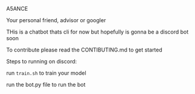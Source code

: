 A5ANCE

Your personal friend, advisor or googler

THis is a chatbot thats cli for now but hopefully is gonna be a discord bot soon

To contribute please read the CONTIBUTING.md to get started






Steps to running on discord:

  run ``train.sh`` to train your model

  run the bot.py file to run the bot
